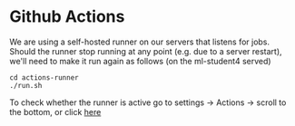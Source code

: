 
# Github Actions

We are using a self-hosted runner on our servers that listens for jobs.
Should the runner stop running at any point (e.g. due to a server restart), we'll need to
make it run again as follows  (on the ml-student4 served)

    cd actions-runner
    ./run.sh
    
To check whether the runner is active go to settings -> Actions -> scroll to the bottom, or click [here](https://github.com/ml-research/rational_activations/settings/actions)